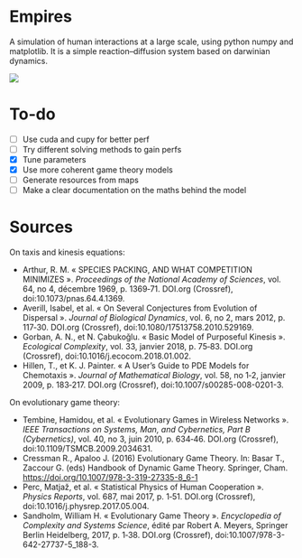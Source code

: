 # Empires

A simulation of human interactions at a large scale, using python numpy and matplotlib.
It is a simple reaction–diffusion system based on darwinian dynamics.

![](documentation/example.gif)

# To-do
- [ ] Use cuda and cupy for better perf
- [ ] Try different solving methods to gain perfs
- [x] Tune parameters
- [x] Use more coherent game theory models
- [ ] Generate resources from maps
- [ ] Make a clear documentation on the maths behind the model

# Sources

On taxis and kinesis equations:
+ Arthur, R. M. « SPECIES PACKING, AND WHAT COMPETITION MINIMIZES ». _Proceedings of the National Academy of Sciences_, vol. 64, no 4, décembre 1969, p. 1369‑71. DOI.org (Crossref), doi:10.1073/pnas.64.4.1369.
+ Averill, Isabel, et al. « On Several Conjectures from Evolution of Dispersal ». _Journal of Biological Dynamics_, vol. 6, no 2, mars 2012, p. 117‑30. DOI.org (Crossref), doi:10.1080/17513758.2010.529169.
+ Gorban, A. N., et N. Çabukoǧlu. « Basic Model of Purposeful Kinesis ». _Ecological Complexity_, vol. 33, janvier 2018, p. 75‑83. DOI.org (Crossref), doi:10.1016/j.ecocom.2018.01.002.
+ Hillen, T., et K. J. Painter. « A User’s Guide to PDE Models for Chemotaxis ». _Journal of Mathematical Biology_, vol. 58, no 1‑2, janvier 2009, p. 183‑217. DOI.org (Crossref), doi:10.1007/s00285-008-0201-3.


On evolutionary game theory:
+ Tembine, Hamidou, et al. « Evolutionary Games in Wireless Networks ». _IEEE Transactions on Systems, Man, and Cybernetics, Part B (Cybernetics)_, vol. 40, no 3, juin 2010, p. 634‑46. DOI.org (Crossref), doi:10.1109/TSMCB.2009.2034631.
+ Cressman R., Apaloo J. (2016) Evolutionary Game Theory. In: Basar T., Zaccour G. (eds) Handbook of Dynamic Game Theory. Springer, Cham. https://doi.org/10.1007/978-3-319-27335-8_6-1
+ Perc, Matjaž, et al. « Statistical Physics of Human Cooperation ». _Physics Reports_, vol. 687, mai 2017, p. 1‑51. DOI.org (Crossref), doi:10.1016/j.physrep.2017.05.004.
+ Sandholm, William H. « Evolutionary Game Theory ». _Encyclopedia of Complexity and Systems Science_, édité par Robert A. Meyers, Springer Berlin Heidelberg, 2017, p. 1‑38. DOI.org (Crossref), doi:10.1007/978-3-642-27737-5_188-3.
